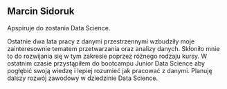 ## Marcin Sidoruk

Apspiruje do zostania Data Science.

Ostatnie dwa lata pracy z danymi przestrzennymi wzbudziły moje zainteresownie tematem przetwarzania oraz analizy danych. Skłoniło mnie to do rozwijania się w tym zakresie poprzez różnego rodzaju kursy. W ostatnim czasie przystąpiłem do bootcampu Junior Data Science aby pogłębić swoją wiedzę i lepiej rozumieć jak pracować z danymi. Planuję dalszy rozwój zawodowy w dziedzinie Data Science.


<!--
**MarcinSidoruk/MarcinSidoruk** is a ✨ _special_ ✨ repository because its `README.md` (this file) appears on your GitHub profile.

Here are some ideas to get you started:

- 🔭 I’m currently working on ...
- 🌱 I’m currently learning ...
- 👯 I’m looking to collaborate on ...
- 🤔 I’m looking for help with ...
- 💬 Ask me about ...
- 📫 How to reach me: ...
- 😄 Pronouns: ...
- ⚡ Fun fact: ...
-->
